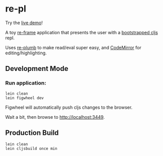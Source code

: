 # re-pl

Try the [live demo](http://yetanalytics.github.io/re-pl/)!

A toy [re-frame](https://github.com/Day8/re-frame) application that presents the user with a [bootstrapped cljs](https://github.com/clojure/clojurescript/wiki/Bootstrapping-the-Compiler) repl.

Uses [re-plumb](https://github.com/Lambda-X/replumb) to make read/eval super easy, and [CodeMirror](https://codemirror.net/) for editing/highlighting.

## Development Mode

### Run application:

```
lein clean
lein figwheel dev
```

Figwheel will automatically push cljs changes to the browser.

Wait a bit, then browse to [http://localhost:3449](http://localhost:3449).

## Production Build

```
lein clean
lein cljsbuild once min
```
